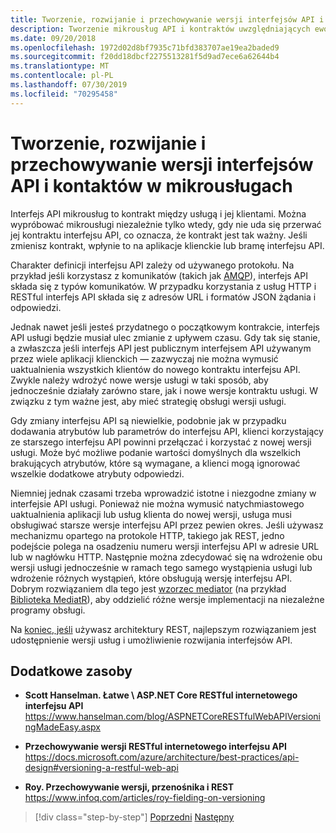 ```yaml
---
title: Tworzenie, rozwijanie i przechowywanie wersji interfejsów API i kontaktów w mikrousługach
description: Tworzenie mikrousług API i kontraktów uwzględniających ewolucję i przechowywanie wersji, ponieważ wymagają zmiany.
ms.date: 09/20/2018
ms.openlocfilehash: 1972d02d8bf7935c71bfd383707ae19ea2baded9
ms.sourcegitcommit: f20dd18dbcf2275513281f5d9ad7ece6a62644b4
ms.translationtype: MT
ms.contentlocale: pl-PL
ms.lasthandoff: 07/30/2019
ms.locfileid: "70295458"
---
```

# <a name="creating-evolving-and-versioning-microservice-apis-and-contracts"></a>Tworzenie, rozwijanie i przechowywanie wersji interfejsów API i kontaktów w mikrousługach

Interfejs API mikrousług to kontrakt między usługą i jej klientami. Można wypróbować mikrousługi niezależnie tylko wtedy, gdy nie uda się przerwać jej kontraktu interfejsu API, co oznacza, że kontrakt jest tak ważny. Jeśli zmienisz kontrakt, wpłynie to na aplikacje klienckie lub bramę interfejsu API.

Charakter definicji interfejsu API zależy od używanego protokołu. Na przykład jeśli korzystasz z komunikatów (takich jak [AMQP](https://www.amqp.org/)), interfejs API składa się z typów komunikatów. W przypadku korzystania z usług HTTP i RESTful interfejs API składa się z adresów URL i formatów JSON żądania i odpowiedzi.

Jednak nawet jeśli jesteś przydatnego o początkowym kontrakcie, interfejs API usługi będzie musiał ulec zmianie z upływem czasu. Gdy tak się stanie, a zwłaszcza jeśli interfejs API jest publicznym interfejsem API używanym przez wiele aplikacji klienckich — zazwyczaj nie można wymusić uaktualnienia wszystkich klientów do nowego kontraktu interfejsu API. Zwykle należy wdrożyć nowe wersje usługi w taki sposób, aby jednocześnie działały zarówno stare, jak i nowe wersje kontraktu usługi. W związku z tym ważne jest, aby mieć strategię obsługi wersji usługi.

Gdy zmiany interfejsu API są niewielkie, podobnie jak w przypadku dodawania atrybutów lub parametrów do interfejsu API, klienci korzystający ze starszego interfejsu API powinni przełączać i korzystać z nowej wersji usługi. Może być możliwe podanie wartości domyślnych dla wszelkich brakujących atrybutów, które są wymagane, a klienci mogą ignorować wszelkie dodatkowe atrybuty odpowiedzi.

Niemniej jednak czasami trzeba wprowadzić istotne i niezgodne zmiany w interfejsie API usługi. Ponieważ nie można wymusić natychmiastowego uaktualnienia aplikacji lub usług klienta do nowej wersji, usługa musi obsługiwać starsze wersje interfejsu API przez pewien okres. Jeśli używasz mechanizmu opartego na protokole HTTP, takiego jak REST, jedno podejście polega na osadzeniu numeru wersji interfejsu API w adresie URL lub w nagłówku HTTP. Następnie można zdecydować się na wdrożenie obu wersji usługi jednocześnie w ramach tego samego wystąpienia usługi lub wdrożenie różnych wystąpień, które obsługują wersję interfejsu API. Dobrym rozwiązaniem dla tego jest [wzorzec mediator](https://en.wikipedia.org/wiki/Mediator_pattern) (na przykład [Biblioteka MediatR](https://github.com/jbogard/MediatR)), aby oddzielić różne wersje implementacji na niezależne programy obsługi.

Na [koniec, jeśli](https://www.infoq.com/articles/mark-baker-hypermedia) używasz architektury REST, najlepszym rozwiązaniem jest udostępnienie wersji usług i umożliwienie rozwijania interfejsów API.

## <a name="additional-resources"></a>Dodatkowe zasoby

- **Scott Hanselman. Łatwe \ ASP.NET Core RESTful internetowego interfejsu API**
  <https://www.hanselman.com/blog/ASPNETCoreRESTfulWebAPIVersioningMadeEasy.aspx>

- **Przechowywanie wersji RESTful internetowego interfejsu API** \
  <https://docs.microsoft.com/azure/architecture/best-practices/api-design#versioning-a-restful-web-api>

- **Roy. Przechowywanie wersji, przenośnika i REST** \
  <https://www.infoq.com/articles/roy-fielding-on-versioning>

>[!div class="step-by-step"]
>[Poprzedni](asynchronous-message-based-communication.md)
>[Następny](microservices-addressability-service-registry.md)
